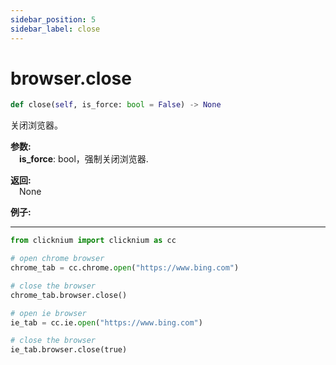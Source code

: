 ```yaml
---
sidebar_position: 5
sidebar_label: close
---
```

# browser.close

```python
def close(self, is_force: bool = False) -> None
```  

关闭浏览器。

**参数:**  
    &emsp;**is_force**: bool，强制关闭浏览器.    

**返回:**  
    &emsp;None

**例子:**
***
```python
from clicknium import clicknium as cc

# open chrome browser
chrome_tab = cc.chrome.open("https://www.bing.com")

# close the browser
chrome_tab.browser.close()

# open ie browser
ie_tab = cc.ie.open("https://www.bing.com")

# close the browser
ie_tab.browser.close(true)
```